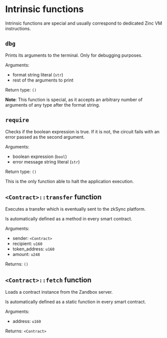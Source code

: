 # Intrinsic functions

Intrinsic functions are special and usually correspond to dedicated Zinc VM
instructions.

## `dbg`

Prints its arguments to the terminal. Only for debugging purposes.

Arguments:
- format string literal (`str`)
- rest of the arguments to print

Return type: `()`

**Note**: This function is special, as it accepts an arbitrary number of arguments
of any type after the format string.

## `require`

Checks if the boolean expression is true. If it is not, the circuit fails with
an error passed as the second argument.

Arguments:
- boolean expression (`bool`)
- error message string literal (`str`)

Return type: `()`

This is the only function able to halt the application execution.

## `<Contract>::transfer` function

Executes a transfer which is eventually sent to the zkSync platform.

Is automatically defined as a method in every smart contract.

Arguments:
- sender: `<Contract>`
- recipient: `u160`
- token_address: `u160`
- amount: `u248`

Returns: `()`

## `<Contract>::fetch` function

Loads a contract instance from the Zandbox server.

Is automatically defined as a static function in every smart contract.

Arguments:
- address: `u160`

Returns: `<Contract>`
